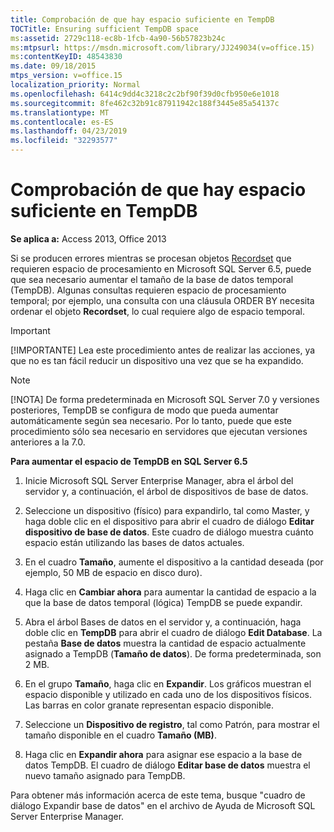 ```yaml
---
title: Comprobación de que hay espacio suficiente en TempDB
TOCTitle: Ensuring sufficient TempDB space
ms:assetid: 2729c118-ec8b-1fcb-4a90-56b57823b24c
ms:mtpsurl: https://msdn.microsoft.com/library/JJ249034(v=office.15)
ms:contentKeyID: 48543830
ms.date: 09/18/2015
mtps_version: v=office.15
localization_priority: Normal
ms.openlocfilehash: 6414c9dd4c3218c2c2bf90f39d0cfb950e6e1018
ms.sourcegitcommit: 8fe462c32b91c87911942c188f3445e85a54137c
ms.translationtype: MT
ms.contentlocale: es-ES
ms.lasthandoff: 04/23/2019
ms.locfileid: "32293577"
---
```

# <a name="ensuring-sufficient-tempdb-space"></a>Comprobación de que hay espacio suficiente en TempDB


**Se aplica a:** Access 2013, Office 2013

Si se producen errores mientras se procesan objetos [Recordset](recordset-object-ado.md) que requieren espacio de procesamiento en Microsoft SQL Server 6.5, puede que sea necesario aumentar el tamaño de la base de datos temporal (TempDB). Algunas consultas requieren espacio de procesamiento temporal; por ejemplo, una consulta con una cláusula ORDER BY necesita ordenar el objeto **Recordset**, lo cual requiere algo de espacio temporal.

> [!IMPORTANT]
> [!IMPORTANTE] Lea este procedimiento antes de realizar las acciones, ya que no es tan fácil reducir un dispositivo una vez que se ha expandido.

> [!NOTE]
> [!NOTA] De forma predeterminada en Microsoft SQL Server 7.0 y versiones posteriores, TempDB se configura de modo que pueda aumentar automáticamente según sea necesario. Por lo tanto, puede que este procedimiento sólo sea necesario en servidores que ejecutan versiones anteriores a la 7.0.



**Para aumentar el espacio de TempDB en SQL Server 6.5**

1.  Inicie Microsoft SQL Server Enterprise Manager, abra el árbol del servidor y, a continuación, el árbol de dispositivos de base de datos.

2.  Seleccione un dispositivo (físico) para expandirlo, tal como Master, y haga doble clic en el dispositivo para abrir el cuadro de diálogo **Editar dispositivo de base de datos**. Este cuadro de diálogo muestra cuánto espacio están utilizando las bases de datos actuales.

3.  En el cuadro **Tamaño**, aumente el dispositivo a la cantidad deseada (por ejemplo, 50 MB de espacio en disco duro).

4.  Haga clic en **Cambiar ahora** para aumentar la cantidad de espacio a la que la base de datos temporal (lógica) TempDB se puede expandir.

5.  Abra el árbol Bases de datos en el servidor y, a continuación, haga doble clic en **TempDB** para abrir el cuadro de diálogo **Edit Database**. La pestaña **Base de datos** muestra la cantidad de espacio actualmente asignado a TempDB (**Tamaño de datos**). De forma predeterminada, son 2 MB.

6.  En el grupo **Tamaño**, haga clic en **Expandir**. Los gráficos muestran el espacio disponible y utilizado en cada uno de los dispositivos físicos. Las barras en color granate representan espacio disponible.

7.  Seleccione un **Dispositivo de registro**, tal como Patrón, para mostrar el tamaño disponible en el cuadro **Tamaño (MB)**.

8.  Haga clic en **Expandir ahora** para asignar ese espacio a la base de datos TempDB. El cuadro de diálogo **Editar base de datos** muestra el nuevo tamaño asignado para TempDB.

Para obtener más información acerca de este tema, busque "cuadro de diálogo Expandir base de datos" en el archivo de Ayuda de Microsoft SQL Server Enterprise Manager.

